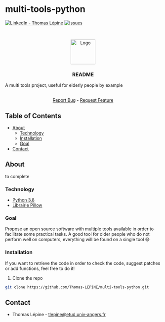 # multi-tools-python

<!-- [![Contributors][contributors-shield]][contributors-url] -->
[![LinkedIn - Thomas Lépine][linkedin-shield]][linkedin-url]
[![Issues][issues-shield]][issues-url]

<!-- PROJECT LOGO -->
<br />
<p align="center">

  <img src="https://github.com/Thomas-LEPINE/Best-README-Template/blob/master/images/logo.png" alt="Logo" width="80" height="80">

  <h3 align="center">README</h3>
  A multi tools project, useful for elderly people by example

  <p align="center">
    <br />
    <a href="https://github.com/Thomas-LEPINE/multi-tools-python/labels/bug">Report Bug</a>
    -
    <a href="https://github.com/Thomas-LEPINE/multi-tools-python/labels/question">Request Feature</a>
  </p>
</p>

<!-- TABLE OF CONTENTS -->
## Table of Contents

* [About](#about)
  * [Technology](#technology)
  * [Installation](#installation)
  * [Goal](#goal)
* [Contact](#contact)



<!-- ABOUT THE PROJECT -->
## About

to complete

### Technology

* [Python 3.8](https://www.python.org/)
* [Librairie Pillow](https://he-arc.github.io/livre-python/pillow/index.html)

### Goal

Propose an open source software with multiple tools available in order to facilitate some practical tasks. A good tool for older people who do not perform well on computers, everything will be found on a single tool :smile:

### Installation

If you want to retrieve the code in order to check the code, suggest patches or add functions, feel free to do it!
1. Clone the repo
```sh
git clone https://github.com/Thomas-LEPINE/multi-tools-python.git
```


<!-- CONTACT -->
## Contact

* Thomas Lépine - tlepine@etud.univ-angers.fr

<!-- ACKNOWLEDGEMENTS -->
<!-- ## Acknowledgements
* [GitHub Emoji Cheat Sheet](https://www.webpagefx.com/tools/emoji-cheat-sheet)
* [Img Shields](https://shields.io)
* [Choose an Open Source License](https://choosealicense.com)
* [GitHub Pages](https://pages.github.com)
* [Animate.css](https://daneden.github.io/animate.css)
* [Loaders.css](https://connoratherton.com/loaders)
* [Slick Carousel](https://kenwheeler.github.io/slick)
* [Smooth Scroll](https://github.com/cferdinandi/smooth-scroll)
* [Sticky Kit](http://leafo.net/sticky-kit)
* [JVectorMap](http://jvectormap.com)
* [Font Awesome](https://fontawesome.com)
 -->


<!-- MARKDOWN LINKS & IMAGES -->
[contributors-shield]: https://img.shields.io/github/contributors/othneildrew/Best-README-Template.svg?style=flat-square
[contributors-url]: https://github.com/Thomas-LEPINE/multi-tools-python/graphs/contributors
[forks-shield]: https://img.shields.io/github/forks/othneildrew/Best-README-Template.svg?style=flat-square
[forks-url]: https://github.com/Thomas-LEPINE/multi-tools-python/network/members
[issues-shield]: https://img.shields.io/github/issues/othneildrew/Best-README-Template.svg?style=flat-square
[issues-url]: https://github.com/Thomas-LEPINE/multi-tools-python/issues
[linkedin-shield]: https://img.shields.io/badge/-LinkedIn-black.svg?style=flat-square&logo=linkedin&colorB=555
[linkedin-url]: https://www.linkedin.com/in/thomas-l%C3%A9pine/